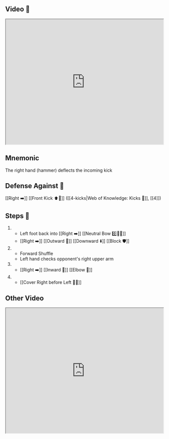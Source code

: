 ## Video 🎥

<iframe src="https://www.youtube.com/embed/jqyzeSnC9fw" width="100%" height="400"></iframe>

## Mnemonic

The right hand (hammer) deflects the incoming kick

## Defense Against 🤺

[[Right ➡️]] [[Front Kick ⬆️🦵]] ([[4-kicks|Web of Knowledge: Kicks 🦶]], [[4]])

## Steps 👣

1.  - Left foot back into [[Right ➡️]] [[Neutral Bow 0️⃣🧍‍♂️]] 
    - [[Right ➡️]] [[Outward 🔼]] [[Downward ⬇️]] [[Block 🛡️]]
2.  - Forward Shuffle
    - Left hand checks opponent's right upper arm
3.  - [[Right ➡️]] [[Inward 🔽]] [[Elbow 💪]]
4.  - [[Cover Right before Left 🦶🔄]]

## Other Video

<iframe src="https://www.youtube.com/embed/IXZ6kr4VHQw?start=159&end=176" width="100%" height="400"></iframe>
